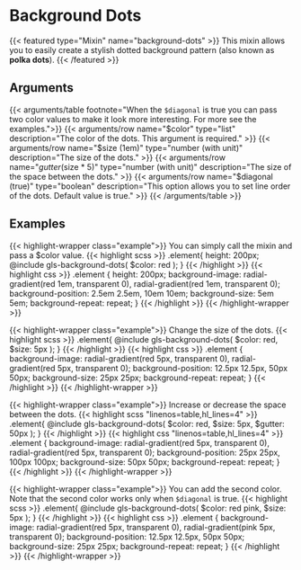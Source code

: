 # Background Dots

{{< featured type="Mixin" name="background-dots" >}}
This mixin allows you to easily create a stylish dotted background pattern (also known as **polka dots**).
{{< /featured >}}

## Arguments

{{< arguments/table footnote="When the `$diagonal` is true you can pass two color values to make it look more interesting. For more see the examples.">}}
    {{< arguments/row name="$color" type="list" description="The color of the dots. This argument is required." >}}
    {{< arguments/row name="$size (1em)" type="number (with unit)" description="The size of the dots." >}}
    {{< arguments/row name="$gutter ($size * 5)" type="number (with unit)" description="The size of the space between the dots." >}}
    {{< arguments/row name="$diagonal (true)" type="boolean" description="This option allows you to set line order of the dots. Default value is true." >}}
{{< /arguments/table >}}

## Examples

{{< highlight-wrapper class="example">}}
You can simply call the mixin and pass a $color value.
{{< highlight scss >}}
.element{
    height: 200px;
    @include gls-background-dots(
        $color: red
    );
}
{{< /highlight >}}
{{< highlight css >}}
.element {
    height: 200px;
    background-image: radial-gradient(red 1em, transparent 0), radial-gradient(red 1em, transparent 0);
    background-position: 2.5em 2.5em, 10em 10em;
    background-size: 5em 5em;
    background-repeat: repeat;
}
{{< /highlight >}}
{{< /highlight-wrapper >}}

{{< highlight-wrapper class="example">}}
Change the size of the dots.
{{< highlight scss >}}
.element{
    @include gls-background-dots(
        $color: red,
        $size: 5px
    );
}
{{< /highlight >}}
{{< highlight css >}}
.element {
    background-image: radial-gradient(red 5px, transparent 0), radial-gradient(red 5px, transparent 0);
    background-position: 12.5px 12.5px, 50px 50px;
    background-size: 25px 25px;
    background-repeat: repeat;
}
{{< /highlight >}}
{{< /highlight-wrapper >}}

{{< highlight-wrapper class="example">}}
Increase or decrease the space between the dots.
{{< highlight scss "linenos=table,hl_lines=4" >}}
.element{
    @include gls-background-dots(
        $color: red,
        $size: 5px,
        $gutter: 50px
    );
}
{{< /highlight >}}
{{< highlight css "linenos=table,hl_lines=4" >}}
.element {
    background-image: radial-gradient(red 5px, transparent 0), radial-gradient(red 5px, transparent 0);
    background-position: 25px 25px, 100px 100px;
    background-size: 50px 50px;
    background-repeat: repeat;
}
{{< /highlight >}}
{{< /highlight-wrapper >}}

{{< highlight-wrapper class="example">}}
You can add the second color. Note that the second color works only when `$diagonal` is true.
{{< highlight scss >}}
.element{
    @include gls-background-dots(
        $color: red pink,
        $size: 5px
    );
}
{{< /highlight >}}
{{< highlight css >}}
.element {
    background-image: radial-gradient(red 5px, transparent 0), radial-gradient(pink 5px, transparent 0);
    background-position: 12.5px 12.5px, 50px 50px;
    background-size: 25px 25px;
    background-repeat: repeat;
}
{{< /highlight >}}
{{< /highlight-wrapper >}}


